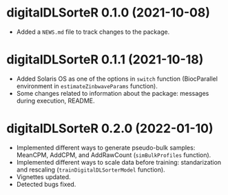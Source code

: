 # digitalDLSorteR 0.1.0 (2021-10-08)

* Added a `NEWS.md` file to track changes to the package.

# digitalDLSorteR 0.1.1 (2021-10-18)

* Added Solaris OS as one of the options in `switch` function (BiocParallel 
environment in `estimateZinbwaveParams` function).
* Some changes related to information about the package: messages during 
execution, README.

# digitalDLSorteR 0.2.0 (2022-01-10)

* Implemented different ways to generate pseudo-bulk samples: MeanCPM, AddCPM, and AddRawCount (`simBulkProfiles` function).
* Implemented different ways to scale data before training: standarization and rescaling (`trainDigitalDLSorterModel` function).
* Vignettes updated.
* Detected bugs fixed.

